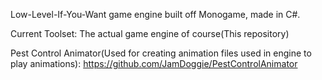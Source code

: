 Low-Level-If-You-Want game engine built off Monogame, made in C#.

Current Toolset:
The actual game engine of course(This repository)

Pest Control Animator(Used for creating animation files used in engine to play animations): https://github.com/JamDoggie/PestControlAnimator
